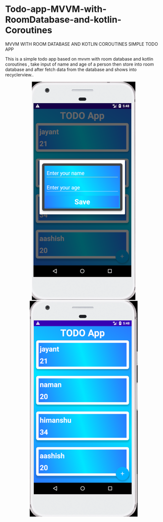 # Todo-app-MVVM-with-RoomDatabase-and-kotlin-Coroutines

 MVVM WITH ROOM DATABASE AND KOTLIN COROUTINES
   SIMPLE TODO APP
   
   This is a simple todo app based on mvvm with room database and kotlin coroutines , take input of name and age of a person then store into room database and after fetch data from the database and shows into recyclerview..
   
   <p align="center">
   <img src="app/src/main/res/drawable/Screenshot 2020-08-02 at 5.48.14 PM.png"/>
   <img src="app/src/main/res/drawable/Screenshot 2020-08-02 at 5.48.29 PM.png"/>
   </p>
